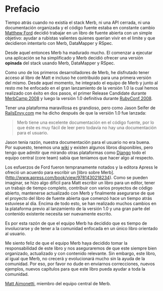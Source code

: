 # Prefacio

Tiempo atrás cuando no existía el stack Merb, ni una API cerrada, ni una documentación organizada y el código fuente estaba en constante cambio [Matthew Ford](http://github.com/deimos1986) decidió trabajar en un libro de fuente abierta con un simple objetivo: ayudar a rubistas valientes quienes querían vivir en el limite y que decidieron intentarlo con Merb, DataMapper y RSpec.

Desde aquel entonces Merb ha madurado mucho. El comenzar a ejecutar una aplicación se ha simplificado y Merb decidió ofrecer una versión **opinada** del stack usando Merb, DataMapper y RSpec.

Como uno de los primeros desarrolladores de Merb, he disfrutado tener acceso al libro de Matt e incluso he contribuido para una primera versión del mismo. Desde aquel momento, he integrado el equipo de Merb y junto al resto me he enfocado en el gran lanzamiento de la versión 1.0 la cual hemos realizado con éxito en dos pasos, el primer Release Candidate durante [MerbCamp 2008](http://merbcamp.com) y luego la versión 1.0 definitiva durante [RubyConf 2008](http://rubyconf.org).

Tener una plataforma maravillosa es grandioso, pero como Jason Seifer de [RailsEnvy.com](http://railsenvy.com) me ha dicho después de que la versión 1.0 fue lanzada:

> Merb tiene una excelente documentación en el código fuente, por lo que éste es muy fácil de leer pero todavía no hay una documentación para el usuario.

Jason tenia razón, nuestra documentación para el usuario no era buena. Por supuesto, tenemos una [wiki](http://wiki.merbivore.com) y existen algunos libros disponibles, pero tengo que admitir que mirando otras plataformas como [Django](http://www.djangobook.com/) todo el equipo central (core team) sabía que teníamos que hacer algo al respecto.

Los esfuerzos de Ford fueron tempranamente notados y la editora Apress le ofreció un acuerdo para escribir un [libro sobre Merb].(http://www.apress.com/book/view/9781430218234). Como se pueden imaginar, se hizo algo difícil para Matt escribir un libro para un editor, tener un trabajo de tiempo completo, contribuir con varios proyectos de código abierto, mantenerse actualizado con Merb y finalmente asegurarse de que el proyecto del libro de fuente abierta que comenzó hace un tiempo atrás estuviese al día. Encima de todo esto, se han realizado muchos cambios en la plataforma previo al lanzamiento de la versión 1.0 y una gran parte del contenido existente necesita ser nuevamente escrito.

Es por esta razón de que el equipo Merb ha decidido que es tiempo de involucrarse y de tener a la comunidad enfocada en un único libro orientado al usuario.

Me siento feliz de que el equipo Merb haya decidido tomar la responsabilidad de este libro y nos aseguraremos de que este siempre bien organizado, actualizado y con contenido relevante. Sin embargo, este libro, al igual que Merb, no crecerá y evolucionará mucho sin la ayuda de la comunidad. Por eso, por favor no dude en enviarnos correcciones, nuevos ejemplos, nuevos capítulos para que este libro pueda ayudar a toda la comunidad.

[Matt Aimonetti](http://merbist.com), miembro del equipo central de Merb.

